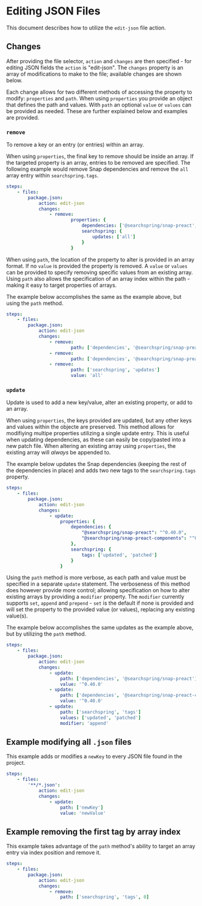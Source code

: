 # Editing JSON Files
This document describes how to utilize the `edit-json` file action.

## Changes
After providing the file selector, `action` and `changes` are then specified - for editing JSON fields the `action` is "edit-json". The `changes` property is an array of modifications to make to the file; available changes are shown below.

Each change allows for two different methods of accessing the property to modify: `properties` and `path`. When using `properties` you provide an object that defines the path and values. With `path` an optional `value` or `values` can be provided as needed. These are further explained below and examples are provided.

### `remove`
To remove a key or an entry (or entries) within an array.

When using `properties`, the final key to remove should be inside an array. If the targeted property is an array, entries to be removed are specified. The following example would remove Snap dependencies and remove the `all` array entry within `searchspring.tags`.
```yaml
steps:
    - files:
        package.json:
            action: edit-json
            changes:
                - remove:
                        properties: {
                            dependencies: ['@searchspring/snap-preact', '@searchspring/snap-preact-components'],
                            searchspring: {
                                updates: ['all']
                            }
                        }
```

When using `path`, the location of the property to alter is provided in an array format. If no `value` is provided the property is removed. A `value` or `values` can be provided to specify removing specific values from an existing array. Using `path` also allows the specification of an array index within the path - making it easy to target properties of arrays.

The example below accomplishes the same as the example above, but using the `path` method.

```yaml
steps:
    - files:
        package.json:
            action: edit-json
            changes:
                - remove:
                        path: ['dependencies', '@searchspring/snap-preact']
                - remove:
                        path: ['dependencies', '@searchspring/snap-preact-components']
                - remove:
                        path: ['searchspring', 'updates']
                        value: 'all'
```

### `update`
Update is used to add a new key/value, alter an existing property, or add to an array.

When using `properties`, the keys provided are updated, but any other keys and values within the objecte are preserved. This method allows for modifiying multipe properties utilizing a single update entry. This is useful when updating dependencies, as these can easily be copy/pasted into a new patch file. When altering an existing array using `properties`, the existing array will *always* be appended to.

The example below updates the Snap dependencies (keeping the rest of the dependencies in place) and adds two new tags to the `searchspring.tags` property.
```yaml
steps:
    - files:
        package.json:
            action: edit-json
            changes:
                - update:
                    properties: {
                        dependencies: {
                            "@searchspring/snap-preact": "^0.40.0",
                            "@searchspring/snap-preact-components": "^0.40.0",
                        },
                        searchspring: {
                            tags: ['updated', 'patched']
                        }
                    }
```

Using the `path` method is more verbose, as each path and value must be specified in a separate `update` statement. The verboseness of this method does however provide more control; allowing specification on how to alter existing arrays by providing a `modifier` property. The `modifier` currently supports `set`, `append` and `prepend` - `set` is the default if none is provided and will set the property to the provided value (or values), replacing any existing value(s).

The example below accomplishes the same updates as the example above, but by utilizing the `path` method.

```yaml
steps:
    - files:
        package.json:
            action: edit-json
            changes:
                - update:
                    path: ['dependencies', '@searchspring/snap-preact']
                    value: '^0.40.0'
                - update:
                    path: ['dependencies', '@searchspring/snap-preact-components']
                    value: '^0.40.0'
                - update:
                    path: ['searchspring', 'tags']
                    values: ['updated', 'patched']
                    modifier: 'append'
```

## Example modifying all `.json` files
This example adds or modifies a `newKey` to every JSON file found in the project.
```yaml
steps:
    - files:
        '**/*.json':
            action: edit-json
            changes:
                - update:
                    path: ['newKey']
                    value: 'newValue'
```

## Example removing the first tag by array index
This example takes advantage of the `path` method's ability to target an array entry via index position and remove it.
```yaml
steps:
    - files:
        package.json:
            action: edit-json
            changes:
                - remove:
                    path: ['searchspring', 'tags', 0]
```